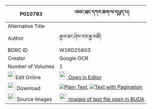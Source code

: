 |P010783|འཕང་ཐང་དཀར་ཆག་ལ་དཔྱད་པ། 
| --- | --- 
|Alternative Title |
|Author| རྒྱལ་ཐང་ཤེས་རབ་རྒྱ་མཚོ།
|BDRC ID | W1KG25803
|Creator | Google OCR
|Number of Volumes| 1
|<img width="25" src="https://img.icons8.com/color/25/000000/edit-property.png">Edit Online| [<img width="25" src="https://avatars.githubusercontent.com/u/45091458?s=200&v=4"> Open in Editor](http://editor.openpecha.org/P010783)
|<img width="25" src="https://img.icons8.com/fluent/48/000000/download-2.png"/>  Download | [![](https://img.icons8.com/color/20/000000/txt.png)Plain Text](https://github.com/Openpecha/P010783/releases/download/v2/pangtang_karchak_la_chepa_plain_P010783.zip), [![](https://img.icons8.com/color/20/000000/txt.png)Text with Pagination](https://github.com/Openpecha/P010783/releases/download/v2/pangtang_karchak_la_chepa_pages_P010783.zip)
|<img width="25" src="https://img.icons8.com/plasticine/100/000000/pictures-folder.png"/>  Source Images | [<img width="25" src="https://library.bdrc.io/icons/BUDA-small.svg"> Images of text file open in BUDA](https://library.bdrc.io/show/bdr:W1KG25803)